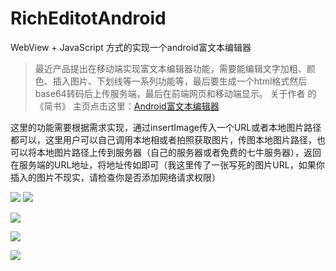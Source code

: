# RichEditotAndroid
WebView + JavaScript 方式的实现一个android富文本编辑器
>最近产品提出在移动端实现富文本编辑器功能，需要能编辑文字加粗、颜色、插入图片、下划线等一系列功能等，最后要生成一个html格式然后base64转码后上传服务端，最后在前端网页和移动端显示。
关于作者 的 《简书》 主页点击这里：[Android富文本编辑器](https://www.jianshu.com/p/9c2c1416d894)


这里的功能需要根据需求实现，通过insertImage传入一个URL或者本地图片路径都可以，这里用户可以自己调用本地相或者拍照获取图片，传图本地图片路径，也可以将本地图片路径上传到服务器（自己的服务器或者免费的七牛服务器），返回在服务端的URL地址，将地址传如即可（我这里传了一张写死的图片URL，如果你插入的图片不现实，请检查你是否添加网络请求权限<uses-permission android:name="android.permission.INTERNET" />）

![](https://upload-images.jianshu.io/upload_images/3278692-937a13db04c28c9f.gif?imageMogr2/auto-orient/strip)
![](https://upload-images.jianshu.io/upload_images/3278692-fea848524c590e25.png?imageMogr2/auto-orient/strip%7CimageView2/2/w/1240)

![](https://upload-images.jianshu.io/upload_images/3278692-cdad0058cc5f6ace.png?imageMogr2/auto-orient/strip%7CimageView2/2/w/1240)

![](https://upload-images.jianshu.io/upload_images/3278692-567b07e894e3f59b.png?imageMogr2/auto-orient/strip%7CimageView2/2/w/1240)

![](https://upload-images.jianshu.io/upload_images/3278692-1190ceb69c0bebf9.png?imageMogr2/auto-orient/strip%7CimageView2/2/w/1240)

